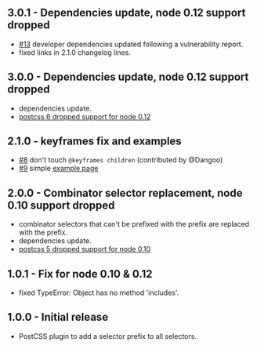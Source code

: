 ## 3.0.1 - Dependencies update, node 0.12 support dropped
* [#13](https://github.com/robkorv/postcss-selector-prefix/issues/13) developer dependencies updated following a vulnerability report.
* fixed links in 2.1.0 changelog lines.

## 3.0.0 - Dependencies update, node 0.12 support dropped
* dependencies update.
* [postcss 6 dropped support for node 0.12](https://github.com/postcss/postcss/releases/tag/6.0.0)

## 2.1.0 - keyframes fix and examples
* [#8](https://github.com/robkorv/postcss-selector-prefix/pull/8) don't touch `@keyframes children` (contributed by @Dangoo)
* [#9](https://github.com/robkorv/postcss-selector-prefix/issues/9) simple [example page](http://robkorv.nl/postcss-selector-prefix/)

## 2.0.0 - Combinator selector replacement, node 0.10 support dropped
* combinator selectors that can't be prefixed with the prefix are replaced with the prefix.
* dependencies update.
* [postcss 5 dropped support for node 0.10](https://github.com/postcss/postcss/releases/tag/5.0.0)

## 1.0.1 - Fix for node 0.10 & 0.12
* fixed TypeError: Object has no method 'includes'.

## 1.0.0 - Initial release
* PostCSS plugin to add a selector prefix to all selectors.


